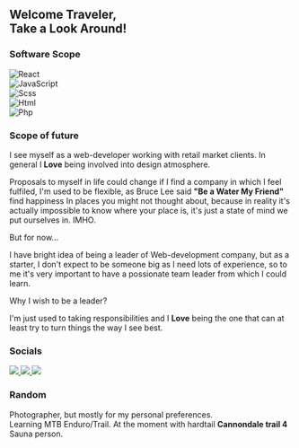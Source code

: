 ## Welcome Traveler,<br>Take a Look Around!

### Software Scope

![React](https://img.shields.io/badge/React-20232A?style=for-the-badge&logo=react&logoColor=61DAFB)<br>
![JavaScript](https://img.shields.io/badge/JavaScript-323330?style=for-the-badge&logo=javascript&logoColor=F7DF1E)<br>
![Scss](https://img.shields.io/badge/Sass-CC6699?style=for-the-badge&logo=sass&logoColor=white)<br>
![Html](https://img.shields.io/badge/HTML5-E34F26?style=for-the-badge&logo=html5&logoColor=white)<br>
![Php](https://img.shields.io/badge/PHP-777BB4?style=for-the-badge&logo=php&logoColor=white)<br>

### Scope of future

I see myself as a web-developer working with retail market clients.
In general I **Love** being involved into design atmosphere.

Proposals to myself in life could change if I find a company in which I feel fulfiled,
I'm used to be flexible, as Bruce Lee said **"Be a Water My Friend"** find happiness
In places you might not thought about, because in reality it's actually impossible to
know where your place is, it's just a state of mind we put ourselves in. IMHO.

But for now...

I have bright idea of being a leader of Web-development company, but
as a starter, I don't expect to be someone big as I need lots of experience, so
to me it's very important to have a possionate team leader from which I could learn.

Why I wish to be a leader?

I'm just used to taking responsibilities and I **Love** being the one
that can at least try to turn things the way I see best.

### Socials

<a href="https://www.linkedin.com/in/vaidas-buslavi%C4%8Dius-2a6b4823b/">
 <img src="https://img.shields.io/badge/linkedin-%230077B5.svg?&style=for-the-badge&logo=linkedin&logoColor=white"/>
</a>
<a href="https://www.facebook.com/vaidas.buslavicius">
 <img src="https://img.shields.io/badge/Facebook-1877F2?style=for-the-badge&logo=facebook&logoColor=white"/>
</a>
<a href="https://www.instagram.com/atleiskite_mokausi/">
 <img src="https://img.shields.io/badge/Instagram-E4405F?style=for-the-badge&logo=instagram&logoColor=white">
</a>

### Random

Photographer, but mostly for my personal preferences. <br>
Learning MTB Enduro/Trail. At the moment with hardtail **Cannondale trail 4**<br>
Sauna person.<br>

